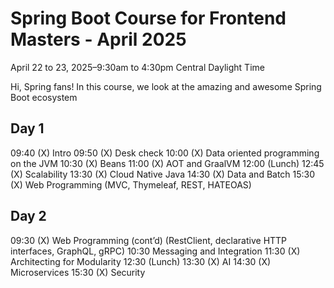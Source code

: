 # Spring Boot Course for Frontend Masters - April 2025

April 22 to 23, 2025–9:30am to 4:30pm Central Daylight Time

Hi, Spring fans! In this course, we look at the amazing and awesome Spring Boot ecosystem

## Day 1
09:40    (X) Intro
09:50    (X) Desk check
10:00    (X) Data oriented programming on the JVM
10:30    (X) Beans
11:00    (X) AOT and GraalVM
12:00    (Lunch)
12:45    (X) Scalability
13:30    (X) Cloud Native Java
14:30    (X) Data and Batch
15:30    (X) Web Programming (MVC, Thymeleaf, REST, HATEOAS)

## Day 2
09:30    (X) Web Programming (cont’d) (RestClient, declarative HTTP interfaces, GraphQL, gRPC)
10:30 Messaging and Integration
11:30    (X) Architecting for Modularity
12:30    (Lunch)
13:30    (X) AI
14:30    (X) Microservices
15:30    (X) Security
